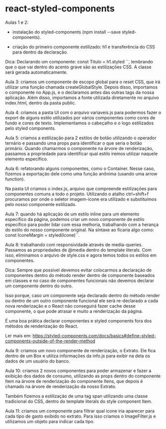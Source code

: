 # react-styled-components

Aulas 1 e 2:

- instalação do styled-components (npm install --save styled-components).

- criação do primeiro componente estilizado: h1 e transferência do CSS para dentro da declaração.

Dica: Declarando um componente: const Titulo = h1.styled ``, lembrando que o que vai dentro do acento grave são as estilizações CSS. A classe será gerada automaticamente.

Aula 3: criamos um componente de escopo global para o reset CSS, que irá utilizar uma função chamada createGlobalStyle. Depois disso, importamos o componente no App.js, e o declaramos antes das outras tags da nossa aplicação. Além disso, importamos a fonte utilizada diretamente no arquivo index.html, dentro da pasta public.

Aula 4: criamos a pasta UI com o arquivo variaveis.js para podermos fazer o export de alguns estilo utilizados por vários componentes como cores de fundo e cores de texto. Implementamos o cabeçalho e o logo estilizados pelo styled components.

Aula 5: criamos a estilização para 2 estilos de botão utilizando o operador ternário e passando uma props para identificar o que seria o botão primário. Quando chamarmos o componente na árvore de renderização, passamos a propriedade para identificar qual estilo iremos utilizar naquele elemento específico.

Aula 6: refatorando alguns componentes, como o Container. Nesse caso, fizemos a exportação dele como uma função anônima (usando uma arrow function).

Na pasta UI criamos o index.js, arquivo que compreende estilizações para componentes comuns a todo o projeto. Utilizando o atalho ctrl+shift+f procuramos por onde o seletor imagem-icone era utilizado e substituímos pelo nosso componente estilizado.

Aula 7: quando há aplicação de um estilo inline para um elemento específico da página, podemos criar um novo componente de estilo específico para poder lidar com essa melhoria, trabalhando com a herança do estilo do nosso componente original. Na síntaxe ao ficaria algo como: const IconeMargin = styled(Icone)``.

Aula 8: trabalhando com responsividade através de media-queries. Passamos as propriedades de @media dentro do template literals. Com isso, eliminamos o arquivo de style.css e agora temos todos os estilos em componentes.

Dica: Sempre que possível devemos evitar colocarmos a declaração de componentes dentro do método render dentro de componente baseados em classes e no caso de componentes funcionais não devemos declarar um componente dentro do outro.

Isso porque, caso um componente seja declarado dentro do método render ou dentro de um outro componente funcional ele será re-declarado a cada nova renderização e o React não conseguirá fazer cache desse componente, o que pode atrasar e muito a renderização da página.

É uma boa prática declarar componentes e styled components fora dos métodos de renderização do React.

Ler mais em: https://styled-components.com/docs/basics#define-styled-components-outside-of-the-render-method

Aula 9: criamos um novo componente de renderização, o Extrato. Ele fica dentro de um Box e utiliza informações da info.js para exibir na dela os dados de um usuário do banco.

Aula 10: criamos 2 novos componentes para poder armazenar e fazer a exibição dos dados de consumo, utilizando as props dentro do componente Item na árvore de renderização do componente Itens, que depois é chamado na árvore de renderização da nosso Extrato.

Também fizemos a estilização de uma tag span utilizando uma classe tradicional do CSS, dentro do template literals do style component Item.

Aula 11: criamos um componente para filtrar qual icone iria aparecer para cada tipo de gasto exibido no extrato. Para isso criamos o ImageFilter.js e utilizamos um objeto para indicar cada tipo.
